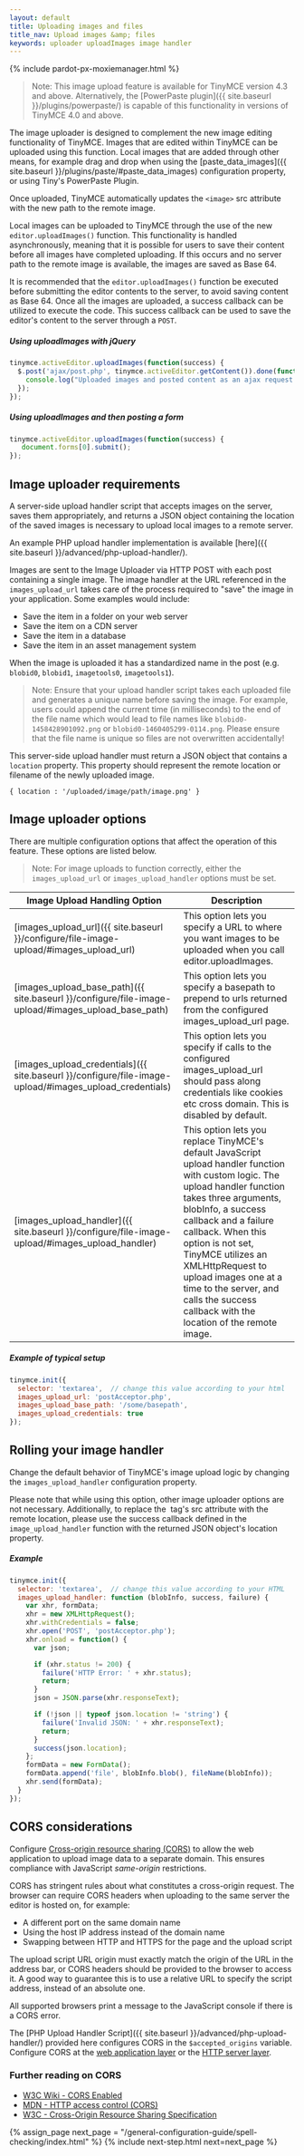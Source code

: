 ```yaml
---
layout: default
title: Uploading images and files
title_nav: Upload images &amp; files
keywords: uploader uploadImages image handler
---
```


{% include pardot-px-moxiemanager.html %}

> Note: This image upload feature is available for TinyMCE version 4.3 and above. Alternatively, the [PowerPaste plugin]({{ site.baseurl }}/plugins/powerpaste/) is capable of this functionality in versions of TinyMCE 4.0 and above.

The image uploader is designed to complement the new image editing functionality of TinyMCE. Images that are edited within TinyMCE can be uploaded using this function. Local images that are added through other means, for example drag and drop when using the [paste_data_images]({{ site.baseurl }}/plugins/paste/#paste_data_images) configuration property, or using Tiny's PowerPaste Plugin.

Once uploaded, TinyMCE automatically updates the `<image>` src attribute with the new path to the remote image.

Local images can be uploaded to TinyMCE through the use of the new `editor.uploadImages()` function. This functionality is handled asynchronously, meaning that it is possible for users to save their content before all images have completed uploading.  If this occurs and no server path to the remote image is available, the images are saved as Base 64.

It is recommended that the `editor.uploadImages()` function be executed before submitting the editor contents to the server, to avoid saving content as Base 64. Once all the images are uploaded, a success callback can be utilized to execute the code.  This success callback can be used to save the editor's content to the server through a `POST`.

##### Using uploadImages with jQuery

```js
tinymce.activeEditor.uploadImages(function(success) {
  $.post('ajax/post.php', tinymce.activeEditor.getContent()).done(function() {
	console.log("Uploaded images and posted content as an ajax request.");
  });
});
```

##### Using uploadImages and then posting a form

```js
tinymce.activeEditor.uploadImages(function(success) {
   document.forms[0].submit();
});
```

## Image uploader requirements

A server-side upload handler script that accepts images on the server, saves them appropriately, and returns a JSON object containing the location of the saved images is necessary to upload local images to a remote server.

An example PHP upload handler implementation is available [here]({{ site.baseurl }}/advanced/php-upload-handler/).

Images are sent to the Image Uploader via HTTP POST with each post containing a single image. The image handler at the URL referenced in the `images_upload_url` takes care of the process required to "save" the image in your application. Some examples would include:

 * Save the item in a folder on your web server
 * Save the item on a CDN server
 * Save the item in a database
 * Save the item in an asset management system

When the image is uploaded it has a standardized name in the post (e.g. `blobid0`, `blobid1`, `imagetools0`, `imagetools1`).

> Note: Ensure that your upload handler script takes each uploaded file and generates a unique name before saving the image. For example, users could append the current time (in milliseconds) to the end of the file name which would lead to file names like `blobid0-1458428901092.png` or `blobid0-1460405299-0114.png`. Please ensure that the file name is unique so files are not overwritten accidentally!

This server-side upload handler must return a JSON object that contains a `location` property. This property should represent the remote location or filename of the newly uploaded image.

```
{ location : '/uploaded/image/path/image.png' }
```

## Image uploader options

There are multiple configuration options that affect the operation of this feature.  These options are listed below.

> Note: For image uploads to function correctly, either the `images_upload_url` or `images_upload_handler` options must be set.

| Image Upload Handling Option     | Description          |
|----------------------------------|----------------------|
| [images_upload_url]({{ site.baseurl }}/configure/file-image-upload/#images_upload_url) | This option lets you specify a URL to where you want images to be uploaded when you call editor.uploadImages. |
| [images_upload_base_path]({{ site.baseurl }}/configure/file-image-upload/#images_upload_base_path) | This option lets you specify a basepath to prepend to urls returned from the configured images_upload_url page. |
| [images_upload_credentials]({{ site.baseurl }}/configure/file-image-upload/#images_upload_credentials) | This option lets you specify if calls to the configured images_upload_url should pass along credentials like cookies etc cross domain. This is disabled by default. |
| [images_upload_handler]({{ site.baseurl }}/configure/file-image-upload/#images_upload_handler) | This option lets you replace TinyMCE's default JavaScript upload handler function with custom logic. The upload handler function takes three arguments, blobInfo, a success callback and a failure callback. When this option is not set, TinyMCE utilizes an XMLHttpRequest to upload images one at a time to the server, and calls the success callback with the location of the remote image. |

##### Example of typical setup

```js
tinymce.init({
  selector: 'textarea',  // change this value according to your html
  images_upload_url: 'postAcceptor.php',
  images_upload_base_path: '/some/basepath',
  images_upload_credentials: true
});
```

## Rolling your image handler

Change the default behavior of TinyMCE's image upload logic by changing the `images_upload_handler` configuration property.

Please note that while using this option, other image uploader options are not necessary. Additionally, to replace the <image> tag's src attribute with the remote location, please use the success callback defined in the `image_upload_handler` function with the returned JSON object's location property.

##### Example

```js
tinymce.init({
  selector: 'textarea',  // change this value according to your HTML
  images_upload_handler: function (blobInfo, success, failure) {
	var xhr, formData;
	xhr = new XMLHttpRequest();
	xhr.withCredentials = false;
	xhr.open('POST', 'postAcceptor.php');
	xhr.onload = function() {
	  var json;

	  if (xhr.status != 200) {
		failure('HTTP Error: ' + xhr.status);
		return;
	  }
	  json = JSON.parse(xhr.responseText);

	  if (!json || typeof json.location != 'string') {
		failure('Invalid JSON: ' + xhr.responseText);
		return;
	  }
	  success(json.location);
	};
	formData = new FormData();
	formData.append('file', blobInfo.blob(), fileName(blobInfo));
	xhr.send(formData);
  }
});
```

## CORS considerations

Configure [Cross-origin resource sharing (CORS)](http://en.wikipedia.org/wiki/Cross-origin_resource_sharing) to allow the web application to upload image data to a separate domain. This ensures compliance with JavaScript *same-origin* restrictions.

CORS has stringent rules about what constitutes a cross-origin request. The browser can require CORS headers when uploading to the same server the editor is hosted on, for example:

* A different port on the same domain name
* Using the host IP address instead of the domain name
* Swapping between HTTP and HTTPS for the page and the upload script

The upload script URL origin must exactly match the origin of the URL in the address bar, or CORS headers should be provided to the browser to access it. A good way to guarantee this is to use a relative URL to specify the script address, instead of an absolute one.

All supported browsers print a message to the JavaScript console if there is a CORS error.

The [PHP Upload Handler Script]({{ site.baseurl }}/advanced/php-upload-handler/) provided here configures CORS in the `$accepted_origins` variable. Configure CORS at the [web application layer](http://www.w3.org/wiki/CORS_Enabled#At_the_Web_Application_level...) or the [HTTP server layer](http://www.w3.org/wiki/CORS_Enabled#At_the_HTTP_Server_level...).

### Further reading on CORS

* [W3C Wiki - CORS Enabled](http://www.w3.org/wiki/CORS_Enabled)
* [MDN - HTTP access control (CORS)](https://developer.mozilla.org/en-US/docs/Web/HTTP/Access_control_CORS)
* [W3C - Cross-Origin Resource Sharing Specification](http://www.w3.org/TR/cors/)

{% assign_page next_page = "/general-configuration-guide/spell-checking/index.html" %}
{% include next-step.html next=next_page %}
